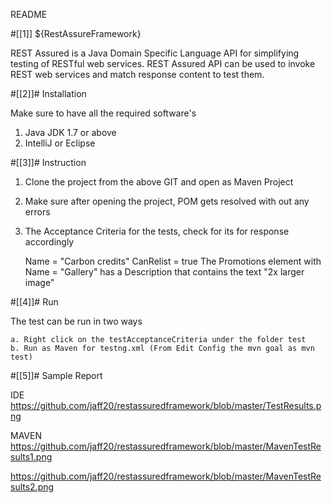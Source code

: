 README


#[[1]] ${RestAssureFramework}

REST Assured is a Java Domain Specific Language API for simplifying testing of RESTful web services. REST Assured API can be used to invoke REST web services and match response content to test them.

#[[2]]# Installation

Make sure to have all the required software's

1) Java JDK 1.7 or above
2) IntelliJ or Eclipse

#[[3]]# Instruction

1) Clone the project from the above GIT and open as Maven Project
2) Make sure after opening the project, POM gets resolved with out any errors  
3) The Acceptance Criteria for the tests, check for its for response accordingly
    
    Name = "Carbon credits"
    CanRelist = true
    The Promotions element with Name = "Gallery" has a Description that contains the text "2x larger image"

#[[4]]# Run

The test can be run in two ways

    a. Right click on the testAcceptanceCriteria under the folder test
    b. Run as Maven for testng.xml (From Edit Config the mvn goal as mvn test)
    
#[[5]]# Sample Report 

IDE
https://github.com/jaff20/restassuredframework/blob/master/TestResults.png


MAVEN
https://github.com/jaff20/restassuredframework/blob/master/MavenTestResults1.png


https://github.com/jaff20/restassuredframework/blob/master/MavenTestResults2.png

